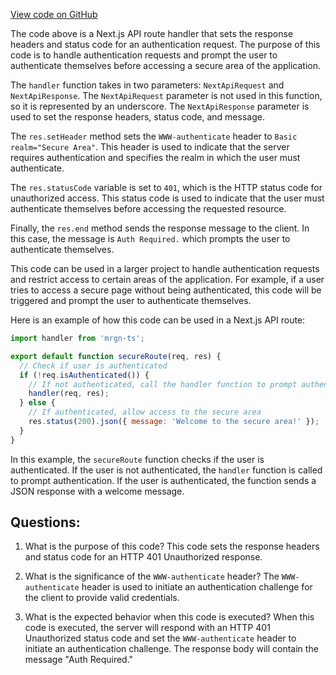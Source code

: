 [View code on GitHub](https://github.com/mrgnlabs/mrgn-ts/apps/marginfi-v2-ui/src/pages/api/auth.ts)

The code above is a Next.js API route handler that sets the response headers and status code for an authentication request. The purpose of this code is to handle authentication requests and prompt the user to authenticate themselves before accessing a secure area of the application. 

The `handler` function takes in two parameters: `NextApiRequest` and `NextApiResponse`. The `NextApiRequest` parameter is not used in this function, so it is represented by an underscore. The `NextApiResponse` parameter is used to set the response headers, status code, and message. 

The `res.setHeader` method sets the `WWW-authenticate` header to `Basic realm="Secure Area"`. This header is used to indicate that the server requires authentication and specifies the realm in which the user must authenticate. 

The `res.statusCode` variable is set to `401`, which is the HTTP status code for unauthorized access. This status code is used to indicate that the user must authenticate themselves before accessing the requested resource. 

Finally, the `res.end` method sends the response message to the client. In this case, the message is `Auth Required.` which prompts the user to authenticate themselves. 

This code can be used in a larger project to handle authentication requests and restrict access to certain areas of the application. For example, if a user tries to access a secure page without being authenticated, this code will be triggered and prompt the user to authenticate themselves. 

Here is an example of how this code can be used in a Next.js API route:

```javascript
import handler from 'mrgn-ts';

export default function secureRoute(req, res) {
  // Check if user is authenticated
  if (!req.isAuthenticated()) {
    // If not authenticated, call the handler function to prompt authentication
    handler(req, res);
  } else {
    // If authenticated, allow access to the secure area
    res.status(200).json({ message: 'Welcome to the secure area!' });
  }
}
```

In this example, the `secureRoute` function checks if the user is authenticated. If the user is not authenticated, the `handler` function is called to prompt authentication. If the user is authenticated, the function sends a JSON response with a welcome message.
## Questions: 
 1. What is the purpose of this code?
   This code sets the response headers and status code for an HTTP 401 Unauthorized response.

2. What is the significance of the `WWW-authenticate` header?
   The `WWW-authenticate` header is used to initiate an authentication challenge for the client to provide valid credentials.

3. What is the expected behavior when this code is executed?
   When this code is executed, the server will respond with an HTTP 401 Unauthorized status code and set the `WWW-authenticate` header to initiate an authentication challenge. The response body will contain the message "Auth Required."